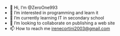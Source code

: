 - 👋 Hi, I’m @ZeroOne993
- 👀 I’m interested in programming and learn it
- 🌱 I’m currently learning IT in secondary school
- 💞️ I’m looking to collaborate on publishing a web site
- 📫 How to reach me irenecortini2003@gmail.com

<!---
ZeroOne993/ZeroOne993 is a ✨ special ✨ repository because its `README.md` (this file) appears on your GitHub profile.
You can click the Preview link to take a look at your changes.
--->
